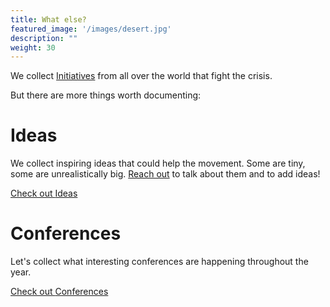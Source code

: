 ```yaml
---
title: What else?
featured_image: '/images/desert.jpg'
description: ""
weight: 30
---
```


We collect [Initiatives](/initiatives) from all over the world that fight the crisis.

But there are more things worth documenting:

# Ideas
We collect inspiring ideas that could help the movement. Some are tiny, some are unrealistically big. [Reach out]((mailto:hi@crisisfighters.org)) to talk about them and to add ideas! 


<a href="/what-else/ideas" class="button">Check out <span class="button-text-highlight">Ideas</span></a>

# Conferences
Let's collect what interesting conferences are happening throughout the year.

<a href="/what-else/conferences" class="button">Check out <span class="button-text-highlight">Conferences</span></a>
